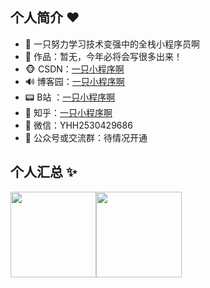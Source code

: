 ## 个人简介 :heart:

- 🐧 一只努力学习技术变强中的全栈小程序员啊
- 🏡 作品：暂无，今年必将会写很多出来！
- 🐵 CSDN：[一只小程序啊](https://blog.csdn.net/qq_42169450?type=blog)
- 🔊 博客园：[一只小程序啊](https://www.cnblogs.com/yhhblog/)
- 📟 B站 ：[一只小程序啊](https://space.bilibili.com/294846344)
- 🤔 知乎：[一只小程序啊](https://www.zhihu.com/people/cheng-xu-yuan-31-91)
- 💬 微信：YHH2530429686
- 👭 公众号或交流群：待情况开通

## 个人汇总 ✨

<img align="" height="137px" src="https://github-readme-stats.vercel.app/api?username=yzxcxya&hide_title=true&hide_border=true&show_icons=true&include_all_commits=true&line_height=21&bg_color=0,EC6C6C,FFD479,FFFC79,73FA79&theme=graywhite&locale=cn" /><img align="" height="137px" src="https://github-readme-stats.vercel.app/api/top-langs/?username=yzxcxya&hide_title=true&hide_border=true&layout=compact&bg_color=0,73FA79,73FDFF,D783FF&theme=graywhite&locale=cn" />

